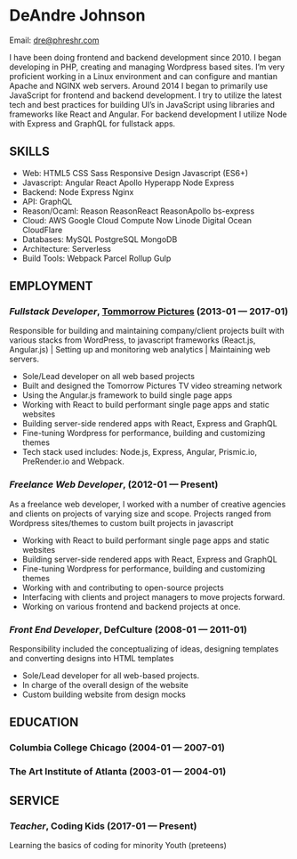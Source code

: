 DeAndre Johnson
============
Email: dre@phreshr.com



I have been doing frontend and backend development since 2010. I began developing in PHP, creating and managing Wordpress based sites. I’m very proficient working in a Linux environment and can configure and mantian Apache and NGINX web servers. Around 2014 I began to primarily use JavaScript for frontend and backend development. I try to utilize the latest tech and best practices for building UI’s in JavaScript using libraries and frameworks like React and Angular. For backend development I utilize Node with Express and GraphQL for fullstack apps.

## SKILLS

  - Web: HTML5 CSS Sass Responsive Design Javascript (ES6+) 
  - Javascript: Angular React Apollo Hyperapp Node Express 
  - Backend: Node Express Nginx 
  - API: GraphQL 
  - Reason/Ocaml: Reason ReasonReact ReasonApollo bs-express 
  - Cloud: AWS Google Cloud Compute Now Linode Digital Ocean CloudFlare 
  - Databases: MySQL PostgreSQL MongoDB 
  - Architecture: Serverless 
  - Build Tools: Webpack Parcel Rollup Gulp 

## EMPLOYMENT

### *Fullstack Developer*, [Tommorrow Pictures](http://tomorrowpictures.com) (2013-01 — 2017-01)

Responsible for building and maintaining company/client projects built with various stacks from WordPress, to javascript frameworks (React.js, Angular.js) | Setting up and monitoring web analytics | Maintaining web servers.
  - Sole/Lead developer on all web based projects
  - Built and designed the Tomorrow Pictures TV video streaming network
  - Using the Angular.js framework to build single page apps
  - Working with React to build performant single page apps and static websites
  - Building server-side rendered apps with React, Express and GraphQL
  - Fine-tuning Wordpress for performance, building and customizing themes
  - Tech stack used includes: Node.js, Express, Angular, Prismic.io, PreRender.io and Webpack.

### *Freelance Web Developer*,  (2012-01 — Present)

As a freelance web developer, I worked with a number of creative agencies and clients on projects of varying size and scope. Projects ranged from Wordpress sites/themes to custom built projects in javascript
  - Working with React to build performant single page apps and static websites
  - Building server-side rendered apps with React, Express and GraphQL
  - Fine-tuning Wordpress for performance, building and customizing themes
  - Working with and contributing to open-source projects
  - Interfacing with clients and project managers to move projects forward.
  - Working on various frontend and backend projects at once.

### *Front End Developer*, DefCulture (2008-01 — 2011-01)

Responsibility included the conceptualizing of ideas, designing templates and converting designs into HTML templates
  - Sole/Lead developer for all web-based projects.
  - In charge of the overall design of the website
  - Custom building website from design mocks




## EDUCATION

### Columbia College Chicago (2004-01 — 2007-01)



### The Art Institute of Atlanta (2003-01 — 2004-01)








## SERVICE

### *Teacher*, Coding Kids (2017-01 — Present)

Learning the basics of coding for minority Youth (preteens)






